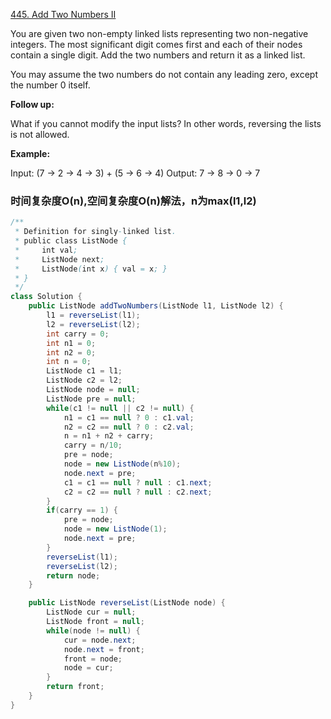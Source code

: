 [445. Add Two Numbers II](https://leetcode.com/problems/add-two-numbers-ii/)

You are given two non-empty linked lists representing two non-negative integers. The most significant digit comes first and each of their nodes contain a single digit. Add the two numbers and return it as a linked list.

You may assume the two numbers do not contain any leading zero, except the number 0 itself.

**Follow up:**

What if you cannot modify the input lists? In other words, reversing the lists is not allowed.

**Example:**

Input: (7 -> 2 -> 4 -> 3) + (5 -> 6 -> 4)
Output: 7 -> 8 -> 0 -> 7

### 时间复杂度O(n),空间复杂度O(n)解法，n为max(l1,l2)
```java
/**
 * Definition for singly-linked list.
 * public class ListNode {
 *     int val;
 *     ListNode next;
 *     ListNode(int x) { val = x; }
 * }
 */
class Solution {
    public ListNode addTwoNumbers(ListNode l1, ListNode l2) {
        l1 = reverseList(l1);
        l2 = reverseList(l2);
        int carry = 0;
        int n1 = 0;
        int n2 = 0;
        int n = 0;
        ListNode c1 = l1;
        ListNode c2 = l2;
        ListNode node = null;
        ListNode pre = null;
        while(c1 != null || c2 != null) {
            n1 = c1 == null ? 0 : c1.val;
            n2 = c2 == null ? 0 : c2.val;
            n = n1 + n2 + carry;
            carry = n/10;
            pre = node;
            node = new ListNode(n%10);
            node.next = pre;
            c1 = c1 == null ? null : c1.next;
            c2 = c2 == null ? null : c2.next;
        }
        if(carry == 1) {
            pre = node;
            node = new ListNode(1);
            node.next = pre;
        }
        reverseList(l1);
        reverseList(l2);
        return node;
    }

    public ListNode reverseList(ListNode node) {
        ListNode cur = null;
        ListNode front = null;
        while(node != null) {
            cur = node.next;
            node.next = front;
            front = node;
            node = cur;
        }
        return front;
    }
}
```
